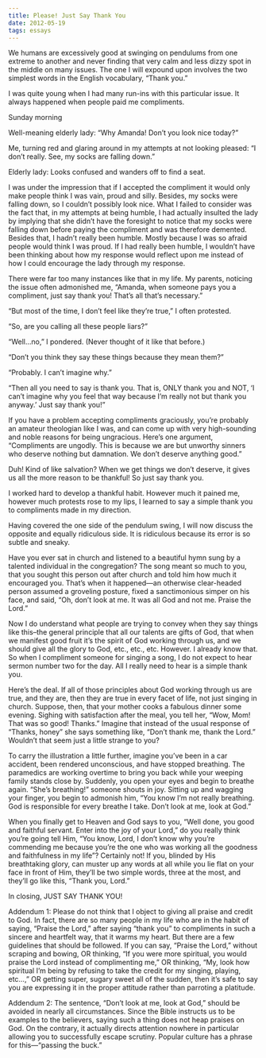 ```yaml
---
title: Please! Just Say Thank You
date: 2012-05-19
tags: essays
---
```


We humans are excessively good at swinging on pendulums from one extreme to another and never finding that very calm and less dizzy spot in the middle on many issues. The one I will expound upon involves the two simplest words in the English vocabulary, “Thank you.”

I was quite young when I had many run-ins with this particular issue. It always happened when people paid me compliments.

Sunday morning

Well-meaning elderly lady: “Why Amanda! Don’t you look nice today?”

Me, turning red and glaring around in my attempts at not looking pleased: “I don’t really. See, my socks are falling down.”

Elderly lady: Looks confused and wanders off to find a seat.

I was under the impression that if I accepted the compliment it would only make people think I was vain, proud and silly. Besides, my socks were falling down, so I couldn’t possibly look nice. What I failed to consider was the fact that, in my attempts at being humble, I had actually insulted the lady by implying that she didn’t have the foresight to notice that my socks were falling down before paying the compliment and was therefore demented. Besides that, I hadn’t really been humble. Mostly because I was so afraid people would think I was proud. If I had really been humble, I wouldn’t have been thinking about how my response would reflect upon me instead of how I could encourage the lady through my response.

There were far too many instances like that in my life. My parents, noticing the issue often admonished me, “Amanda, when someone pays you a compliment, just say thank you! That’s all that’s necessary.”

“But most of the time, I don’t feel like they’re true,” I often protested.

“So, are you calling all these people liars?”

“Well…no,” I pondered. (Never thought of it like that before.)

“Don’t you think they say these things because they mean them?”

“Probably. I can’t imagine why.”

“Then all you need to say is thank you. That is, ONLY thank you and NOT, ‘I can’t imagine why you feel that way because I’m really not but thank you anyway.’ Just say thank you!”

If you have a problem accepting compliments graciously, you’re probably an amateur theologian like I was, and can come up with very high-sounding and noble reasons for being ungracious. Here’s one argument, “Compliments are ungodly. This is because we are but unworthy sinners who deserve nothing but damnation. We don’t deserve anything good.”

Duh! Kind of like salvation? When we get things we don’t deserve, it gives us all the more reason to be thankful! So just say thank you.

I worked hard to develop a thankful habit. However much it pained me, however much protests rose to my lips, I learned to say a simple thank you to compliments made in my direction.

Having covered the one side of the pendulum swing, I will now discuss the opposite and equally ridiculous side. It is ridiculous because its error is so subtle and sneaky.

Have you ever sat in church and listened to a beautiful hymn sung by a talented individual in the congregation? The song meant so much to you, that you sought this person out after church and told him how much it encouraged you. That’s when it happened—an otherwise clear-headed person assumed a groveling posture, fixed a sanctimonious simper on his face, and said, “Oh, don’t look at me. It was all God and not me. Praise the Lord.”

Now I do understand what people are trying to convey when they say things like this–the general principle that all our talents are gifts of God, that when we manifest good fruit it’s the spirit of God working through us, and we should give all the glory to God, etc., etc., etc. However. I already know that. So when I compliment someone for singing a song, I do not expect to hear sermon number two for the day. All I really need to hear is a simple thank you.

Here’s the deal. If all of those principles about God working through us are true, and they are, then they are true in every facet of life, not just singing in church. Suppose, then, that your mother cooks a fabulous dinner some evening. Sighing with satisfaction after the meal, you tell her, “Wow, Mom! That was so good! Thanks.” Imagine that instead of the usual response of “Thanks, honey” she says something like, “Don’t thank me, thank the Lord.” Wouldn’t that seem just a little strange to you?

To carry the illustration a little further, imagine you’ve been in a car accident, been rendered unconscious, and have stopped breathing. The paramedics are working overtime to bring you back while your weeping family stands close by. Suddenly, you open your eyes and begin to breathe again. “She’s breathing!” someone shouts in joy. Sitting up and wagging your finger, you begin to admonish him, “You know I’m not really breathing. God is responsible for every breathe I take. Don’t look at me, look at God.”

When you finally get to Heaven and God says to you, “Well done, you good and faithful servant. Enter into the joy of your Lord,” do you really think you’re going tell Him, “You know, Lord, I don’t know why you’re commending me because you’re the one who was working all the goodness and faithfulness in my life”? Certainly not! If you, blinded by His breathtaking glory, can muster up any words at all while you lie flat on your face in front of Him, they’ll be two simple words, three at the most, and they’ll go like this, “Thank you, Lord.”

In closing, JUST SAY THANK YOU!

Addendum 1: Please do not think that I object to giving all praise and credit to God. In fact, there are so many people in my life who are in the habit of saying, “Praise the Lord,” after saying “thank you” to compliments in such a sincere and heartfelt way, that it warms my heart. But there are a few guidelines that should be followed. If you can say, “Praise the Lord,” without scraping and bowing, OR thinking, “If you were more spiritual, you would praise the Lord instead of complimenting me,” OR thinking, “My, look how spiritual I’m being by refusing to take the credit for my singing, playing, etc…,” OR getting super, sugary sweet all of the sudden, then it’s safe to say you are expressing it in the proper attitude rather than parroting a platitude.

Addendum 2: The sentence, “Don’t look at me, look at God,” should be avoided in nearly all circumstances. Since the Bible instructs us to be examples to the believers, saying such a thing does not heap praises on God. On the contrary, it actually directs attention nowhere in particular allowing you to successfully escape scrutiny. Popular culture has a phrase for this—“passing the buck.”